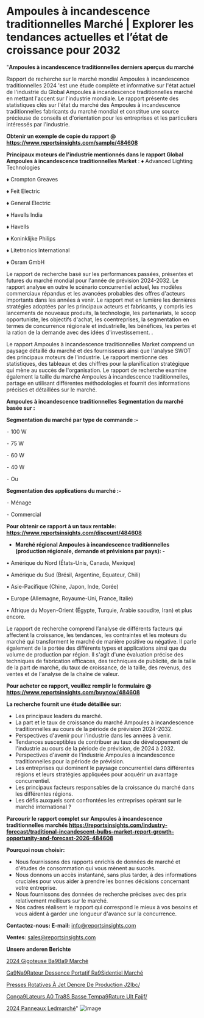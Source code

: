 # Ampoules à incandescence traditionnelles Marché | Explorer les tendances actuelles et l’état de croissance pour 2032

"<strong>Ampoules à incandescence traditionnelles derniers aperçus du marché</strong>

Rapport de recherche sur le marché mondial Ampoules à incandescence traditionnelles 2024 'est une étude complète et informative sur l'état actuel de l'industrie du Global Ampoules à incandescence traditionnelles marché en mettant l'accent sur l'industrie mondiale. Le rapport présente des statistiques clés sur l'état du marché des Ampoules à incandescence traditionnelles fabricants du marché mondial et constitue une source précieuse de conseils et d'orientation pour les entreprises et les particuliers intéressés par l'industrie.

<strong>Obtenir un exemple de copie du rapport @ <a href=https://www.reportsinsights.com/sample/484608>https://www.reportsinsights.com/sample/484608</a></strong>

<strong>Principaux moteurs de l'industrie mentionnés dans le rapport Global Ampoules à incandescence traditionnelles Market</strong> :
♦ Advanced Lighting Technologies

♦ Crompton Greaves

♦ Feit Electric

♦ General Electric

♦ Havells India

♦ Havells

♦ Koninklijke Philips

♦ Litetronics International

♦ Osram GmbH

Le rapport de recherche basé sur les performances passées, présentes et futures du marché mondial pour l'année de prévision 2024-2032. Le rapport analyse en outre le scénario concurrentiel actuel, les modèles commerciaux répandus et les avancées probables des offres d'acteurs importants dans les années à venir. Le rapport met en lumière les dernières stratégies adoptées par les principaux acteurs et fabricants, y compris les lancements de nouveaux produits, la technologie, les partenariats, le scoop opportuniste, les objectifs d'achat, les coentreprises, la segmentation en termes de concurrence régionale et industrielle, les bénéfices, les pertes et la ration de la demande avec des idées d'investissement. .

Le rapport Ampoules à incandescence traditionnelles Market comprend un paysage détaillé du marché et des fournisseurs ainsi que l'analyse SWOT des principaux moteurs de l'industrie. Le rapport mentionne des statistiques, des tableaux et des chiffres pour la planification stratégique qui mène au succès de l'organisation. Le rapport de recherche examine également la taille du marché Ampoules à incandescence traditionnelles, partage en utilisant différentes méthodologies et fournit des informations précises et détaillées sur le marché.

<strong>Ampoules à incandescence traditionnelles Segmentation du marché basée sur :</strong>

<strong>Segmentation du marché par type de commande :-</strong>

⁃ 100 W

⁃ 75 W

⁃ 60 W

⁃ 40 W

⁃ Ou

<strong>Segmentation des applications du marché :-</strong>

⁃ Ménage

⁃ Commercial

<strong>Pour obtenir ce rapport à un taux rentable: <a href=https://www.reportsinsights.com/discount/484608>https://www.reportsinsights.com/discount/484608</a></strong>
<ul>
  <li><strong>Marché régional Ampoules à incandescence traditionnelles (production régionale, demande et prévisions par pays): -</strong></li>
</ul>
• Amérique du Nord (États-Unis, Canada, Mexique)

• Amérique du Sud (Brésil, Argentine, Equateur, Chili)

• Asie-Pacifique (Chine, Japon, Inde, Corée)

• Europe (Allemagne, Royaume-Uni, France, Italie)

• Afrique du Moyen-Orient (Égypte, Turquie, Arabie saoudite, Iran) et plus encore.

Le rapport de recherche comprend l’analyse de différents facteurs qui affectent la croissance, les tendances, les contraintes et les moteurs du marché qui transforment le marché de manière positive ou négative. Il parle également de la portée des différents types et applications ainsi que du volume de production par région. Il s'agit d'une évaluation précise des techniques de fabrication efficaces, des techniques de publicité, de la taille de la part de marché, du taux de croissance, de la taille, des revenus, des ventes et de l'analyse de la chaîne de valeur.

<strong>Pour acheter ce rapport, veuillez remplir le formulaire @   <a href=https://www.reportsinsights.com/buynow/484608>https://www.reportsinsights.com/buynow/484608</a></strong>

<strong>La recherche fournit une étude détaillée sur:</strong>
<ul>
  <li>Les principaux leaders du marché.</li>
  <li>La part et le taux de croissance du marché Ampoules à incandescence traditionnelles au cours de la période de prévision 2024-2032.</li>
  <li>Perspectives d'avenir pour l'industrie dans les années à venir.</li>
  <li>Tendances susceptibles de contribuer au taux de développement de l'industrie au cours de la période de prévision, de 2024 à 2032.</li>
  <li>Perspectives d'avenir de l'industrie Ampoules à incandescence traditionnelles pour la période de prévision.</li>
  <li>Les entreprises qui dominent le paysage concurrentiel dans différentes régions et leurs stratégies appliquées pour acquérir un avantage concurrentiel.</li>
  <li>Les principaux facteurs responsables de la croissance du marché dans les différentes régions.</li>
  <li>Les défis auxquels sont confrontées les entreprises opérant sur le marché international ?</li>
</ul>

<strong>Parcourir le rapport complet sur Ampoules à incandescence traditionnelles marchés <a href=https://reportsinsights.com/industry-forecast/traditional-incandescent-bulbs-market-report-growth-opportunity-and-forecast-2026-484608>https://reportsinsights.com/industry-forecast/traditional-incandescent-bulbs-market-report-growth-opportunity-and-forecast-2026-484608</a></strong>

<strong>Pourquoi nous choisir:</strong>
<ul>
  <li>Nous fournissons des rapports enrichis de données de marché et d'études de consommation qui vous mènent au succès.</li>
  <li>Nous donnons un accès instantané, sans plus tarder, à des informations cruciales pour vous aider à prendre les bonnes décisions concernant votre entreprise.</li>
  <li>Nous fournissons des données de recherche précises avec des prix relativement meilleurs sur le marché.</li>
  <li>Nos cadres réalisent le rapport qui correspond le mieux à vos besoins et vous aident à garder une longueur d'avance sur la concurrence.</li>
</ul>
<strong>Contactez-nous:
</strong><strong>E-mail:</strong> <a href=mailto:info@reportsinsights.com>info@reportsinsights.com</a>

<strong>Ventes</strong>: <a href=mailto:sales@reportsinsights.com>sales@reportsinsights.com</a>

<strong>Unsere anderen Berichte</strong>

<a href=https://www.linkedin.com/pulse/2024-gigoteuse-b%C3%A9b%C3%A9-march%C3%A9-analyse-historique-8na9c/>2024 Gigoteuse Ba9Ba9 Marché</a>

<a href=https://www.linkedin.com/pulse/g%C3%A9n%C3%A9rateur-dessence-portatif-r%C3%A9sidentiel-march%C3%A9-y6ltc/>Ga9Na9Rateur Dessence Portatif Ra9Sidentiel Marché</a>

<a href=https://www.linkedin.com/pulse/presses-rotatives-à-jet-dencre-de-production-j2ibc/>Presses Rotatives À Jet Dencre De Production J2Ibc/</a>

<a href=https://www.linkedin.com/pulse/cong%C3%A9lateurs-%C3%A0-tr%C3%A8s-basse-temp%C3%A9rature-ult-fajjf/>Conga9Lateurs A0 Tra8S Basse Tempa9Rature Ult Fajjf/</a>

<a href=https://www.linkedin.com/pulse/2024-panneaux-ledmarch%C3%A9-domaines-de-croissance-g7lmc/>2024 Panneaux Ledmarché</a>"
![image](https://github.com/daminid12/RImarket/assets/158430485/6f304f31-c80b-4e3f-a210-e863c6eb36c5)
